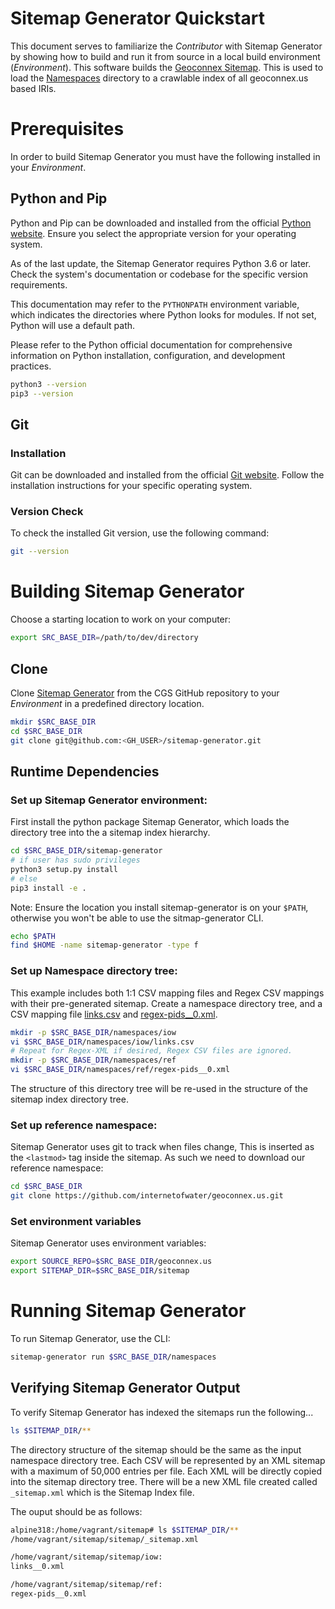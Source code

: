 # Sitemap Generator Quickstart

This document serves to familiarize the *Contributor* with Sitemap Generator by showing how to build and run it from source in a local build environment (*Environment*). This software builds the [Geoconnex Sitemap](https://geoconnex.us/iow/sitemap). This is used to load the [Namespaces](/namespaces/) directory to a crawlable index of all geoconnex.us based IRIs.

# Prerequisites

In order to build Sitemap Generator you must have the following installed in your *Environment*. 

## Python and Pip
Python and Pip can be downloaded and installed from the official [Python website](https://python.org/). Ensure you select the appropriate version for your operating system.

As of the last update, the Sitemap Generator requires Python 3.6 or later. Check the system's documentation or codebase for the specific version requirements.

This documentation may refer to the ``PYTHONPATH`` environment variable, which indicates the directories where Python looks for modules. If not set, Python will use a default path.

Please refer to the Python official documentation for comprehensive information on Python installation, configuration, and development practices.

```bash
python3 --version
pip3 --version
```

## Git

### Installation
Git can be downloaded and installed from the official [Git website](https://git-scm.com/). Follow the installation instructions for your specific operating system.

### Version Check
To check the installed Git version, use the following command:

```bash
git --version
```

# Building Sitemap Generator

Choose a starting location to work on your computer:

```bash
export SRC_BASE_DIR=/path/to/dev/directory
```

## Clone
Clone [Sitemap Generator](https://github.com/cgs-earth/sitemap-generator.git) from the CGS GitHub repository to your *Environment* in a predefined directory location.

```bash
mkdir $SRC_BASE_DIR
cd $SRC_BASE_DIR
git clone git@github.com:<GH_USER>/sitemap-generator.git
```

## Runtime Dependencies

### Set up Sitemap Generator environment:

First install the python package Sitemap Generator, which loads the directory tree into the a sitemap index hierarchy.

```bash
cd $SRC_BASE_DIR/sitemap-generator
# if user has sudo privileges
python3 setup.py install
# else
pip3 install -e .
```

Note: Ensure the location you install sitemap-generator is on your `$PATH`, otherwise you
won't be able to use the sitmap-generator CLI.

```bash
echo $PATH
find $HOME -name sitemap-generator -type f
```

### Set up Namespace directory tree:
This example includes both 1:1 CSV mapping files and Regex CSV mappings with their pre-generated sitemap.
Create a namespace directory tree, and a CSV mapping file [links.csv](links.csv) and [regex-pids__0.xml](regex-pids__0.xml).

```bash
mkdir -p $SRC_BASE_DIR/namespaces/iow
vi $SRC_BASE_DIR/namespaces/iow/links.csv
# Repeat for Regex-XML if desired, Regex CSV files are ignored.
mkdir -p $SRC_BASE_DIR/namespaces/ref
vi $SRC_BASE_DIR/namespaces/ref/regex-pids__0.xml
```

The structure of this directory tree will be re-used in the structure of the sitemap index directory tree.

### Set up reference namespace:
Sitemap Generator uses git to track when files change, This is inserted as the `<lastmod>` tag inside the sitemap.
As such we need to download our reference namespace:

```bash
cd $SRC_BASE_DIR
git clone https://github.com/internetofwater/geoconnex.us.git
```

### Set environment variables

Sitemap Generator uses environment variables:

```bash
export SOURCE_REPO=$SRC_BASE_DIR/geoconnex.us
export SITEMAP_DIR=$SRC_BASE_DIR/sitemap
```

# Running Sitemap Generator

To run Sitemap Generator, use the CLI:

```bash
sitemap-generator run $SRC_BASE_DIR/namespaces
```

## Verifying Sitemap Generator Output

To verify Sitemap Generator has indexed the sitemaps run the following...

```bash
ls $SITEMAP_DIR/**
```

The directory structure of the sitemap should be the same as the input namespace directory tree.
Each CSV will be represented by an XML sitemap with a maximum of 50,000 entries per file.
Each XML will be directly copied into the sitemap directory tree.
There will be a new XML file created called ``_sitemap.xml`` which is the Sitemap Index file.

The ouput should be as follows:

```bash
alpine318:/home/vagrant/sitemap# ls $SITEMAP_DIR/**
/home/vagrant/sitemap/sitemap/_sitemap.xml

/home/vagrant/sitemap/sitemap/iow:
links__0.xml

/home/vagrant/sitemap/sitemap/ref:
regex-pids__0.xml
```
